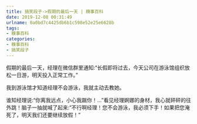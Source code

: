 ```yaml
---
title: 搞笑段子->假期的最后一天 | 糗事百科
date: 2019-12-08 00:31:49
urlname: 0a0bd7c4425db6b1c598e52e25e6628b
tags: 
- 糗事百科
categories:
- 糗事百科
- 搞笑段子
---
```

假期的最后一天，经理在微信群里通知:“长假即将过去，今天公司在游泳馆组织放松一日游，明天投入正常工作。”

我到游泳馆才知道经理不会游泳，我就主动去教她。

谁知经理说:“你离我远点，小心我踹你！...”看见经理婀娜的身材，我心就砰砰的往外跳！脑子一抽就喊了起来:“不行啊经理！您不会游泳，我必须下手！如果把您淹死了，明天我们还要继续放假！”



